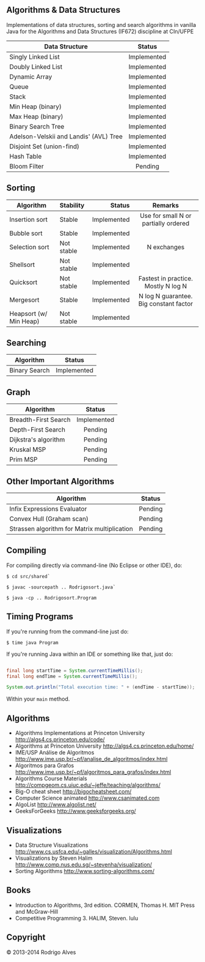## Algorithms & Data Structures

Implementations of data structures, sorting and search algorithms in vanilla Java for the
Algorithms and Data Structures (IF672) discipline at CIn/UFPE

| Data Structure                                                | Status           |
| ------------------------------------------------------------- |:----------------:|
| Singly Linked List                                            | Implemented      |
| Doubly Linked List                                            | Implemented      |
| Dynamic Array                                                 | Implemented      |
| Queue                                                         | Implemented      |
| Stack                                                         | Implemented      |
| Min Heap (binary)                                             | Implemented      |
| Max Heap (binary)                                             | Implemented      |
| Binary Search Tree                                            | Implemented      |
| Adelson-Velskii and Landis' (AVL) Tree                        | Implemented      |
| Disjoint Set (union-find)                                     | Implemented      |
| Hash Table                                                    | Implemented      |
| Bloom Filter                                                  | Pending          |

## Sorting

| Algorithm                | Stability          | Status           | Remarks                                |
| ------------------------ |:------------------ | ----------------:| :-------------------------------------:|
| Insertion sort           | Stable             | Implemented      | Use for small N or partially ordered   |
| Bubble sort              | Stable             | Implemented      |                                        |
| Selection sort           | Not stable         | Implemented      | N exchanges                            |
| Shellsort                | Not stable         | Implemented      |                                        |
| Quicksort                | Not stable         | Implemented      | Fastest in practice. Mostly N log N    |
| Mergesort                | Stable             | Implemented      | N log N guarantee. Big constant factor |
| Heapsort (w/ Min Heap)   | Not stable         | Implemented      |                                        |

## Searching

| Algorithm                            | Status           |
| ------------------------------------ |:----------------:|
| Binary Search                        | Implemented      |

## Graph

| Algorithm                           | Status           |
| ----------------------------------- |:----------------:|
| Breadth-First Search                | Implemented      |
| Depth-First Search                  | Pending          |
| Dijkstra's algorithm                | Pending          |
| Kruskal MSP                         | Pending          |
| Prim MSP                            | Pending          |

## Other Important Algorithms


| Algorithm                                     | Status           |
| ----------------------------------------------|:----------------:|
| Infix Expressions Evaluator                   | Pending          |
| Convex Hull (Graham scan)                     | Pending          |
| Strassen algorithm for Matrix multiplication  | Pending          |

## Compiling

For compiling directly via command-line (No Eclipse or other IDE), do:

```
$ cd src/shared`

$ javac -sourcepath .. Rodrigosort.java`

$ java -cp .. Rodrigosort.Program
```

## Timing Programs

If you're running from the command-line just do:

`$ time java Program`

If you're running Java within an IDE or something like that, just do:

```java

final long startTime = System.currentTimeMillis();
final long endTime = System.currentTimeMillis();

System.out.println("Total execution time: " + (endTime - startTime));
```

Within your `main` method.

## Algorithms

* Algorithms Implementations at Princeton University http://algs4.cs.princeton.edu/code/
* Algorithms at Princeton University http://algs4.cs.princeton.edu/home/
* IME/USP Análise de Algoritmos http://www.ime.usp.br/~pf/analise_de_algoritmos/index.html
* Algoritmos para Grafos http://www.ime.usp.br/~pf/algoritmos_para_grafos/index.html
* Algorithms Course Materials http://compgeom.cs.uiuc.edu/~jeffe/teaching/algorithms/
* Big-O cheat sheet http://bigocheatsheet.com/
* Computer Science animated http://www.csanimated.com
* AlgoList http://www.algolist.net/
* GeeksForGeeks http://www.geeksforgeeks.org/

## Visualizations

* Data Structure Visualizations http://www.cs.usfca.edu/~galles/visualization/Algorithms.html
* Visualizations by Steven Halim http://www.comp.nus.edu.sg/~stevenha/visualization/
* Sorting Algorithms http://www.sorting-algorithms.com/

## Books

* Introduction to Algorithms, 3rd edition. CORMEN, Thomas H. MIT Press and McGraw-Hill
* Competitive Programming 3. HALIM, Steven. lulu

## Copyright

© 2013-2014 Rodrigo Alves
